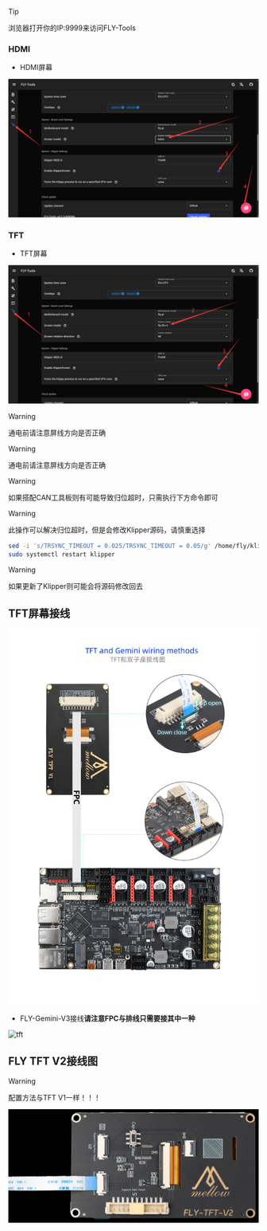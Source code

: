 > [!TIP] 
>
> 浏览器打开你的IP:9999来访问FLY-Tools

<!-- tabs:start -->

### **HDMI**

* HDMI屏幕

![hdmi](../../images/boards/fly_pi/hdmi.png)

### **TFT**

* TFT屏幕

![tft](../../images/boards/fly_pi/kp.png)

<!-- tabs:end -->

>[!WARNING]
>通电前请注意屏线方向是否正确

>[!WARNING]
>通电前请注意屏线方向是否正确

>[!WARNING]
>如果搭配CAN工具板则有可能导致归位超时，只需执行下方命令即可

>[!WARNING]
>此操作可以解决归位超时，但是会修改Klipper源码，请慎重选择

```bash
sed -i 's/TRSYNC_TIMEOUT = 0.025/TRSYNC_TIMEOUT = 0.05/g' /home/fly/klipper/klippy/mcu.py 
sudo systemctl restart klipper
```

> [!WARNING]
> 如果更新了Klipper则可能会将源码修改回去

## TFT屏幕接线

![tft](../../images/boards/fly_gemini_v3/10-2.jpg)

* FLY-Gemini-V3接线**请注意FPC与排线只需要接其中一种**

![tft](../../images/screen/v2.png)

## FLY TFT V2接线图

> [!Warning]
>
> 配置方法与TFT V1一样！！！



![pi-v2](../../images/adv/tftv2.jpg)
